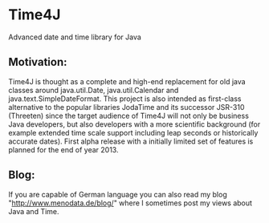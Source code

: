 Time4J
======

Advanced date and time library for Java

Motivation:
-----------

Time4J is thought as a complete and high-end replacement for old java classes around java.util.Date, java.util.Calendar and java.text.SimpleDateFormat. This project is also intended as first-class alternative to the popular libraries JodaTime and its successor JSR-310 (Threeten) since the target audience of Time4J will not only be business Java developers, but also developers with a more scientific background (for example extended time scale support including leap seconds or historically accurate dates). First alpha release with a initially limited set of features is planned for the end of year 2013.

Blog:
-----

If you are capable of German language you can also read my blog "http://www.menodata.de/blog/" where I sometimes post my views about Java and Time.
